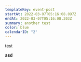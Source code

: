 ```yaml
---
templateKey: event-post
startAt: 2022-03-07T05:16:08.097Z
endAt: 2022-03-07T05:16:08.203Z
summary: another test
color: blue
calendarID: "2"
---
```

test

**asd**